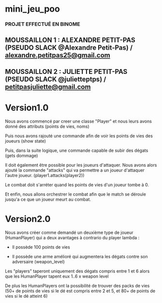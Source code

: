 # mini_jeu_poo

### PROJET EFFECTUÉ EN BINOME ###

## MOUSSAILLON 1 : ALEXANDRE PETIT-PAS (PSEUDO SLACK @Alexandre Petit-Pas) / alexandre.petitpas25@gmail.com ##

## MOUSSAILLON 2 : JULIETTE PETIT-PAS (PSEUDO SLACK @julietteptps) / petitpasjuliette@gmail.com ##

# Version1.0 #

Nous avons commencé par creer une classe "Player" et nous leurs avons donné des attributs (points de vies, noms)

Puis nous avons rajouté une commande afin de voir les points de vies des joueurs (show state)

Puis, dans la suite logique, une commande capable de subir des dégats (gets dommage)

Il doit également être possible pour les joueurs d'attaquer. Nous avons alors ajouté la commande "attacks" qui va permettre a un joueur d'attaquer l'autre joueur. (player1.attacks(player2))

Le combat doit s'arréter quand les points de vies d'un joueur tombe à 0. 

Et enfin, nous allons orchestrer le combat afin que le match se déroule jusqu'a ce que un joueur meurt au combat.

# Version2.0 #

Nous avons créer comme demandé un deuxième type de joueur (HumanPlayer) qui a deux avantages à contrario du player lambda : 

- Il possède 100 points de vies

- Il possède une arme amélioré qui augmentera les dégats contre son adversaire (weapon_level)

Les "players" taperont uniquement des dégats compris entre 1 et 6 alors que les HumanPlayer tapent eux 1..6 x weapon level

De plus les HumanPlayers ont la possibilité de trouver des packs de vies (50+ de points de vies si le dé est compris entre 2 et 5, et 80+ de points de vies si le dé atteint 6)
